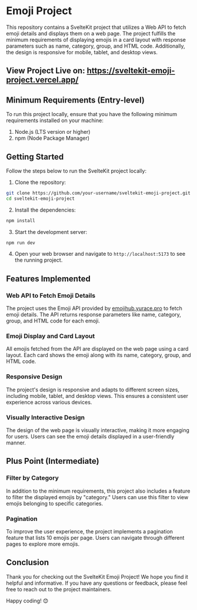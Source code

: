 # Emoji Project

This repository contains a SvelteKit project that utilizes a Web API to fetch emoji details and displays them on a web page. The project fulfills the minimum requirements of displaying emojis in a card layout with response parameters such as name, category, group, and HTML code. Additionally, the design is responsive for mobile, tablet, and desktop views.

## View Project Live on: https://sveltekit-emoji-project.vercel.app/

## Minimum Requirements (Entry-level)

To run this project locally, ensure that you have the following minimum requirements installed on your machine:

1. Node.js (LTS version or higher)
2. npm (Node Package Manager)

## Getting Started

Follow the steps below to run the SvelteKit project locally:

1. Clone the repository:

```bash
git clone https://github.com/your-username/sveltekit-emoji-project.git
cd sveltekit-emoji-project
```

2. Install the dependencies:

```bash
npm install
```

3. Start the development server:

```bash
npm run dev
```

4. Open your web browser and navigate to `http://localhost:5173` to see the running project.

## Features Implemented

### Web API to Fetch Emoji Details

The project uses the Emoji API provided by [emojihub.yurace.pro](https://emojihub.yurace.pro/api/all) to fetch emoji details. The API returns response parameters like name, category, group, and HTML code for each emoji.

### Emoji Display and Card Layout

All emojis fetched from the API are displayed on the web page using a card layout. Each card shows the emoji along with its name, category, group, and HTML code.

### Responsive Design

The project's design is responsive and adapts to different screen sizes, including mobile, tablet, and desktop views. This ensures a consistent user experience across various devices.

### Visually Interactive Design

The design of the web page is visually interactive, making it more engaging for users. Users can see the emoji details displayed in a user-friendly manner.

## Plus Point (Intermediate)

### Filter by Category

In addition to the minimum requirements, this project also includes a feature to filter the displayed emojis by "category." Users can use this filter to view emojis belonging to specific categories.

### Pagination

To improve the user experience, the project implements a pagination feature that lists 10 emojis per page. Users can navigate through different pages to explore more emojis.


## Conclusion

Thank you for checking out the SvelteKit Emoji Project! We hope you find it helpful and informative. If you have any questions or feedback, please feel free to reach out to the project maintainers.

Happy coding! 😊
